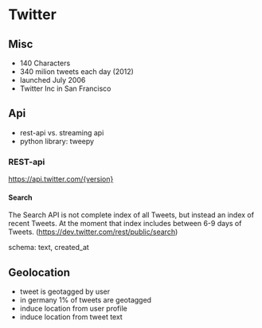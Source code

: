 
Twitter
=======

Misc
----
- 140 Characters
- 340 milion tweets each day (2012)
- launched July 2006
- Twitter Inc in San Francisco

Api
---

- rest-api vs. streaming api
- python library: tweepy


### REST-api
https://api.twitter.com/{version}

#### Search

The Search API is not complete index of all Tweets, but instead an index of recent Tweets.
At the moment that index includes between 6-9 days of Tweets. (https://dev.twitter.com/rest/public/search)

schema: text, created_at

Geolocation
-----------
- tweet is geotagged by user
- in germany 1% of tweets are geotagged
- induce location from user profile
- induce location from tweet text
